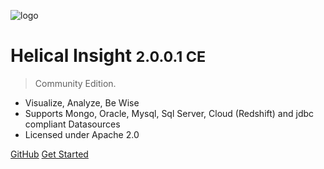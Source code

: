 ![logo](_media/logo-hi.png)

# Helical Insight <small>2.0.0.1 CE</small>

> Community Edition.

- Visualize, Analyze, Be Wise
- Supports Mongo, Oracle, Mysql, Sql Server, Cloud (Redshift) and jdbc compliant Datasources
- Licensed under Apache 2.0 


[GitHub](https://github.com/bireports/helicalinsight)
[Get Started](#helical-insight)